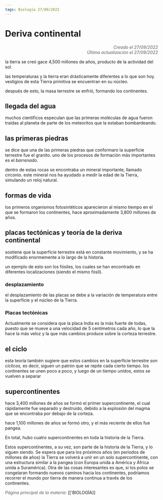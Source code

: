 ```yaml
---
tags: Biología 27/09/2022
---
```


# Deriva continental
<div style="text-align: right; opacity: 0.7; font-style: italic;">Creado el 27/09/2022</div>
<div style="text-align: right; opacity: 0.7; font-style: italic;">Última actualización el 27/09/2022</div>

la tierra se creó gace 4,500 millones de años, producto de la actividad del sol.

las temperaturas y la tierra eran drásticamente diferentes a lo que son hoy.
vestigios de esta Tierra primitiva se encuentran en su núcleo.

después de esto, la masa terrestre se enfrió, formando los continentes.

## llegada del agua
muchos científicos especulan que las primeras moléculas de agua fueron traídas al planeta de parte de los meteoritos que la estaban bombardeando.

## las primeras piedras
se dice que una de las primeras piedras que conformaro la superficie terrestre fue el granito.
uno de los procesos de formación más importantes es el *barrenado*.

dentro de estas rocas se encontraba un mineral importante, llamado circonio. este mineral nos ha ayudado a medir la edad de la Tierra, simulando un reloj natural.

## formas de vida
los primeros organismos fotosintéticos aparecieron al mismo tiempo en el que se formaron los continentes, hace aproximadamente 3,800 millones de años.

## placas tectónicas y teoría de la deriva continental
sostiene que la superficie terrestre está en constante movimiento, y se ha modificado enormemente a lo largo de la historia.

un ejemplo de esto son los fósiles, los cuales se han encontrado en diferentes localizaciones (siendo el mismo fósil).

### desplazamiento
el desplazamiento de las placas se debe a la variación de temperatura entre la superficie y el núcleo de la Tierra.

### Placas tectónicas
Actualmente se considera que la placa India es la más fuerte de todas, puesto que se mueve a una velocidad de 5 centímetros cada año, lo que la hace la más veloz y la que más cambios produce sobre la corteza terrestre.

## el ciclo
esta teoría también sugiere que estos cambios en la superficie terrestre son *cíclicos,* es decir, siguen un patrón que se repite cada cierto tiempo. los continentes se unen poco a poco, y luego de un tiempo unidos, estos se vuelven a separar

## supercontinentes
hace 3,400 millones de años se formó el primer supercontinente, el cual rápidamente fue separado y destruido, debido a la explosión del magma que se encontraba por debajo de la corteza.

hace 1,100 millones de años se formó otro, y el más reciente de ellos fue pangea.

En total, hubo cuatro supercontinentes en toda la historia de la Tierra.

Estos supercontinentes, a su vez, son parte de la historia de la Tierra, y lo siguen siendo. Se espera que para los próximos años (en períodos de millones de años) la Tierra se volverá a unir en un solo supercontinente, con una estructura similar a la pangea (con Europa unida a América y África unida a Suramérica).
Otra de las cosas interesantes es que, si los polos se congelaran formando nuevos caminos hacia los continentes, podríamos recorrer el mundo por tierra de manera continua a través de los continentes.

<span style="opacity: 0.7; font-style: italic;">Página principal de la materia:</span> [['BIOLOGÍA]]